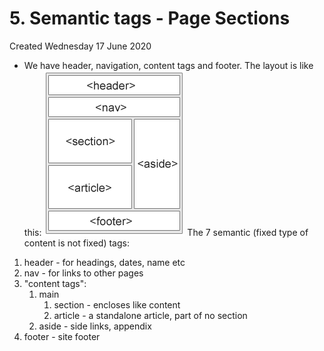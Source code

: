 # 5. Semantic tags - Page Sections
Created Wednesday 17 June 2020

- We have header, navigation, content tags and footer. The layout is like this:
  ![](/assets/5_Semantic_tags_-_Page_Sections-image-1.png)
  The 7 semantic (fixed type of content is not fixed) tags:
1. header - for headings, dates, name etc
2. nav - for links to other pages
3. "content tags":
   1. main
      1. section - encloses like content
      2. article - a standalone article, part of no section
   2. aside - side links, appendix
4. footer - site footer
